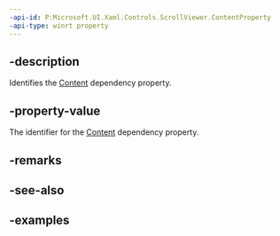 ```yaml
---
-api-id: P:Microsoft.UI.Xaml.Controls.ScrollViewer.ContentProperty
-api-type: winrt property
---
```


## -description

Identifies the [Content](scrollviewer_content.md) dependency property.

## -property-value

The identifier for the [Content](scrollviewer_content.md) dependency property.

## -remarks

## -see-also

## -examples

